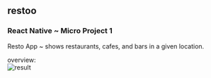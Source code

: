 ## restoo
### React Native ~ Micro Project 1

Resto App ~ shows restaurants, cafes, and bars in a given location.

overview:
<br>
![result](https://raw.githubusercontent.com/varunveeraa/restoo/main/AppOverview.gif)
